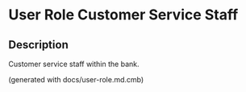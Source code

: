 # User Role Customer Service Staff

## Description
Customer service staff within the bank.



(generated with docs/user-role.md.cmb)
